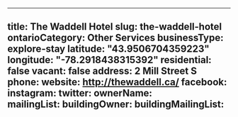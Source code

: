 
---
title: The Waddell Hotel
slug: the-waddell-hotel
ontarioCategory: Other Services
businessType: explore-stay
latitude: "43.9506704359223"
longitude: "-78.2918438315392"
residential: false
vacant: false
address: 2 Mill Street S
phone: 
website: http://thewaddell.ca/
facebook: 
instagram: 
twitter: 
ownerName:  
mailingList: 
buildingOwner: 
buildingMailingList: 
---

